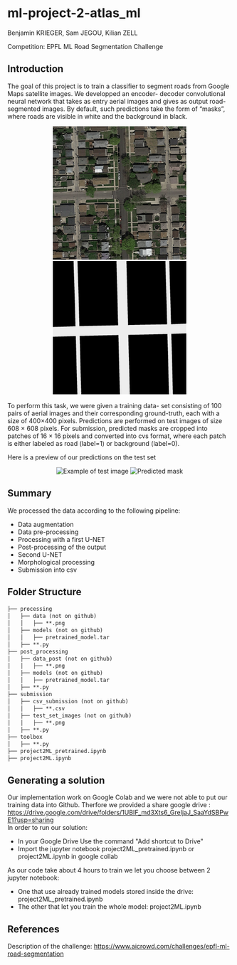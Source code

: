 # ml-project-2-atlas_ml
Benjamin KRIEGER, Sam JEGOU, Kilian ZELL

Competition: EPFL ML Road Segmentation Challenge

## Introduction
The goal of this project is to train a classifier to segment roads
from Google Maps satellite images. We developped an encoder-
decoder convolutional neural network that takes as entry
aerial images and gives as output road-segmented images.
By default, such predictions take the form of “masks”,
where roads are visible in white and the background in
black.

<p align="center">
  <img src="./Images/sat_img.png" alt="Example of satellite image" width="300"/>
  <img src="./Images/gt_img.png" alt="Corresponding mask" width="300"/>
</p>

To perform this task, we were given a training data-
set consisting of 100 pairs of aerial images and their
corresponding ground-truth, each with a size of 400×400
pixels. Predictions are performed on test images of size 608 × 608 pixels. 
For submission,
predicted masks are cropped into patches of 16 × 16 pixels
and converted into cvs format, where each patch is either
labeled as road (label=1) or background (label=0).

Here is a preview of our predictions on the test set
<p align="center">
  <img src="./Images/img_test.png" alt="Example of test image" width="300"/>
  <img src="./Images/pred.png" alt="Predicted mask" width="300"/>
</p>

## Summary
We processed the data according to the following pipeline:
  - Data augmentation
  - Data pre-processing 
  - Processing with a first U-NET 
  - Post-processing of the output 
  - Second U-NET 
  - Morphological processing 
  - Submission into csv

## Folder Structure
```
├── processing  
│   ├── data (not on github)  
│   │   ├── **.png  
│   ├── models (not on github)  
│   │   ├── pretrained_model.tar  
│   ├── **.py  
├── post_processing  
│   ├── data_post (not on github)  
│   │   ├── **.png  
│   ├── models (not on github)  
│   │   ├── pretrained_model.tar  
│   ├── **.py  
├── submission  
│   ├── csv_submission (not on github)  
│   │   ├── **.csv  
│   ├── test_set_images (not on github)  
│   │   ├── **.png  
│   ├── **.py  
├── toolbox  
│   ├── **.py  
├── project2ML_pretrained.ipynb  
├── project2ML.ipynb  
```

## Generating a solution
Our implementation work on Google Colab and we were not able to put our training data into Github.
Therfore we provided a share google drive : https://drive.google.com/drive/folders/1UBIF_md3Xts6_GreIjaJ_SaaYdSBPwE1?usp=sharing  
In order to run our solution:
  - In your Google Drive Use the command "Add shortcut to Drive"
  - Import the jupyter notebook project2ML_pretrained.ipynb or project2ML.ipynb in google collab

As our code take about 4 hours to train we let you choose between 2 jupyter notebook: 
- One that use already trained models stored inside the drive: project2ML_pretrained.ipynb
- The other that let you train the whole model: project2ML.ipynb


## References
Description of the challenge: https://www.aicrowd.com/challenges/epfl-ml-road-segmentation
